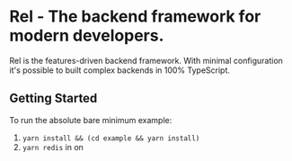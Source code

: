 # Rel - The backend framework for modern developers.

Rel is the features-driven backend framework. With minimal configuration it's possible to built complex backends in 100% TypeScript.

## Getting Started

To run the absolute bare minimum example:

1. `yarn install && (cd example && yarn install)`
1. `yarn redis` in on
